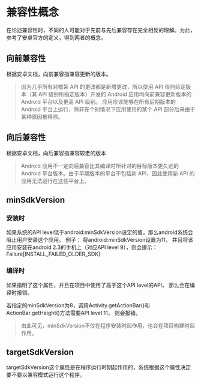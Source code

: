 # 兼容性概念
在论述兼容性时，不同的人可能对于先前与先后兼容存在完全相反的理解。为此，参考了安卓官方的定义，得到两者的概念。

## 向前兼容性
根据安卓文档，向前兼容指兼容更新的版本。

> 因为几乎所有对框架 API 的更改都是新增更改，所以使用 API 任何给定版本（其 API 级别所指定版本）开发的 Android 应用均向前兼容更新版本的 Android 平台以及更高 API 级别。 应用应该能够在所有后期版本的 Android 平台上运行，除非在个别情况下应用使用的某个 API 部分后来由于某种原因被移除。

## 向后兼容性
根据安卓文档，向后兼容指兼容较老的版本

> Android 应用不一定向后兼容比其编译时所针对的目标版本更久远的 Android 平台版本。由于早期版本的平台不包括新 API，因此使用新 API 的应用无法运行在这些平台上。

## minSdkVersion
### 安装时
如果系统的API level低于android:minSdkVersion设定的值，那么android系统会阻止用户安装这个应用。
例子：
将android:minSdkVersion设置为11， 并且将该应用安装在android 2.3的手机上（对应API level 9），则会提示：
Failure[INSTALL_FAILED_OLDER_SDK]

### 编译时
如果指明了这个属性，并且在项目中使用了高于这个API level的API， 那么会在编译时报错。

若指定的minSdkVersion为8，调用Activity.getActionBar()和ActionBar.getHeight()方法需要API level 11， 则会报错。

> 由此可见，minSdkVersion不仅在程序安装时起作用，也会在项目构建时起作用。

## targetSdkVersion
targetSdkVersion这个属性是在程序运行时期起作用的，系统根据这个属性决定要不要以兼容模式运行这个程序。


